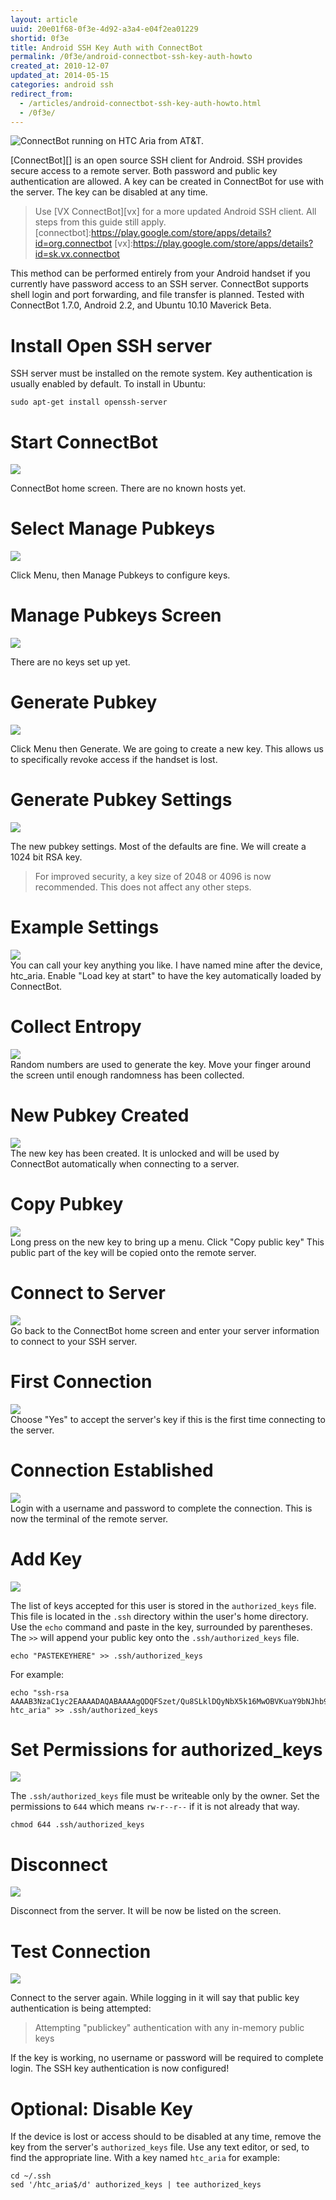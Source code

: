 ```yaml
--- 
layout: article
uuid: 20e01f68-0f3e-4d92-a3a4-e04f2ea01229
shortid: 0f3e
title: Android SSH Key Auth with ConnectBot
permalink: /0f3e/android-connectbot-ssh-key-auth-howto
created_at: 2010-12-07
updated_at: 2014-05-15
categories: android ssh
redirect_from:
  - /articles/android-connectbot-ssh-key-auth-howto.html
  - /0f3e/
---
```

![ConnectBot running on HTC Aria from AT&T.](/images/android-connectbot-ssh-key-auth-howto/connectbot.htc.aria.300px.png)

[ConnectBot][] is an open source SSH client for Android. SSH provides secure access to a remote server. Both password and public key authentication are allowed.  A key can be created in ConnectBot for use with the server. The key can be disabled at any time.

>Use [VX ConnectBot][vx] for a more updated Android SSH client. All steps from this guide still apply.
[connectbot]:https://play.google.com/store/apps/details?id=org.connectbot
[vx]:https://play.google.com/store/apps/details?id=sk.vx.connectbot
<!--more-->

This method can be performed entirely from your Android handset if you currently have password access to an SSH server. ConnectBot supports shell login and port forwarding, and file transfer is planned. Tested with ConnectBot 1.7.0, Android 2.2, and Ubuntu 10.10 Maverick Beta.


# Install Open SSH server
SSH server must be installed on the remote system. Key authentication is usually enabled by default. To install in Ubuntu:

    sudo apt-get install openssh-server

# Start ConnectBot
![](/images/android-connectbot-ssh-key-auth-howto/connectbot.home.png)

ConnectBot home screen. There are no known hosts yet.

# Select Manage Pubkeys
![](/images/android-connectbot-ssh-key-auth-howto/connectbot.home.menu.png)

Click Menu, then Manage Pubkeys to configure keys.

# Manage Pubkeys Screen
![](/images/android-connectbot-ssh-key-auth-howto/connectbot.pubkeys.png)

There are no keys set up yet.

# Generate Pubkey
![](/images/android-connectbot-ssh-key-auth-howto/connectbot.pubkey.generate.png)

Click Menu then Generate. We are going to create a new key. This allows us to specifically revoke access if the handset is lost.

# Generate Pubkey Settings
![](/images/android-connectbot-ssh-key-auth-howto/connectbot.pubkey.generate.settings.png)

The new pubkey settings. Most of the defaults are fine. We will create a 1024 bit RSA key.

> For improved security, a key size of 2048 or 4096 is now recommended. This does not affect any other steps.

# Example Settings
![](/images/android-connectbot-ssh-key-auth-howto/connectbot.pubkey.generate.settings.example.png)  
You can call your key anything you like. I have named mine after the device, htc_aria. Enable "Load key at start" to have the key automatically loaded by ConnectBot.

# Collect Entropy
![](/images/android-connectbot-ssh-key-auth-howto/connectbot.pubkey.generate.entropy.png)  
Random numbers are used to generate the key. Move your finger around the screen until enough randomness has been collected.

# New Pubkey Created
![](/images/android-connectbot-ssh-key-auth-howto/connectbot.pubkey.example.png)  
The new key has been created. It is unlocked and will be used by ConnectBot automatically when connecting to a server.

# Copy Pubkey
![](/images/android-connectbot-ssh-key-auth-howto/connectbot.pubkey.details.png)  
Long press on the new key to bring up a menu. Click "Copy public key" This public part of the key will be copied onto the remote server. 

# Connect to Server
![](/images/android-connectbot-ssh-key-auth-howto/connectbot.connect.to.server.png)  
Go back to the ConnectBot home screen and enter your server information to connect to your SSH server.

# First Connection
![](/images/android-connectbot-ssh-key-auth-howto/connectbot.first.connect.png)  
Choose "Yes" to accept the server's key if this is the first time connecting to the server.

# Connection Established
![](/images/android-connectbot-ssh-key-auth-howto/connectbot.connected.png)  
Login with a username and password to complete the connection. This is now the terminal of the remote server.

# Add Key
![](/images/android-connectbot-ssh-key-auth-howto/connectbot.authorized.keys.append.png)

The list of keys accepted for this user is stored in the `authorized_keys` file. This file is located in the `.ssh` directory within the user's home directory. Use the `echo` command and paste in the key, surrounded by parentheses. The `>>` will append your public key onto the `.ssh/authorized_keys` file.

    echo "PASTEKEYHERE" >> .ssh/authorized_keys

For example:

    echo "ssh-rsa AAAAB3NzaC1yc2EAAAADAQABAAAAgQDQFSzet/Qu8SLklDQyNbX5k16MwOBVKuaY9bNJhb99BkIRIVbNpr61eHUG3gP6haNC6qreTbpHscq4AQV21gLvCgVmHsTci0QAK44weFyDzVwIBFH9uUN+f/k2NTY9zV8FaBqK9CW8hS2f50EB38mGYvE7/0/S1u7/jtxnKqwAgw== htc_aria" >> .ssh/authorized_keys

# Set Permissions for authorized_keys
![](/images/android-connectbot-ssh-key-auth-howto/connectbot.authorized.keys.chmod.png)

The `.ssh/authorized_keys` file must be writeable only by the owner. Set the permissions to `644` which means `rw-r--r--` if it is not already that way.

    chmod 644 .ssh/authorized_keys

# Disconnect
![](/images/android-connectbot-ssh-key-auth-howto/connectbot.disconnect.png)

Disconnect from the server. It will be now be listed on the screen.

# Test Connection
![](/images/android-connectbot-ssh-key-auth-howto/connectbot.pubkey.test.png)

Connect to the server again. While logging in it will say that public key authentication is being attempted:

> Attempting "publickey" authentication with any in-memory public keys

If the key is working, no username or password will be required to complete login. The SSH key authentication is now configured!



# Optional: Disable Key
If the device is lost or access should to be disabled at any time, remove the key from the server's `authorized_keys` file. Use any text editor, or sed, to find the appropriate line. With a key named `htc_aria` for example:

    cd ~/.ssh
    sed '/htc_aria$/d' authorized_keys | tee authorized_keys

